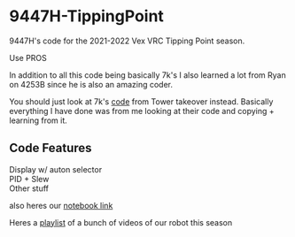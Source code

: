 # 9447H-TippingPoint
9447H's code for the 2021-2022 Vex VRC Tipping Point season.

Use PROS

In addition to all this code being basically 7k's I also learned a lot from Ryan on 4253B since he is also an amazing coder.

You should just look at 7k's [code](https://github.com/kharu6883/tower_takeover) from Tower takeover instead. Basically everything I have done was from me looking at their code and copying + learning from it.

## Code Features
Display w/ auton selector <br>
PID + Slew <br>
Other stuff

also heres our [notebook link](https://psaschool.github.io/stunning-telegram/intro.html) 

Heres a [playlist](https://youtube.com/playlist?list=PLtQlsj9lcNmOyxPI8CKklyPGk1IMtSRZo) of a bunch of videos of our robot this season


 
